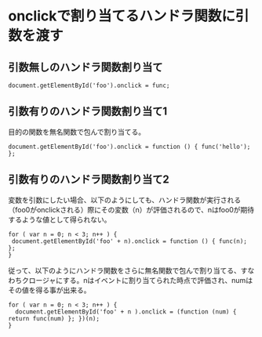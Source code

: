 ﻿# onclickで割り当てるハンドラ関数に引数を渡す

## 引数無しのハンドラ関数割り当て

```clike
document.getElementById('foo').onclick = func;
```

## 引数有りのハンドラ関数割り当て1
目的の関数を無名関数で包んで割り当てる。

```clike
document.getElementById('foo').onclick = function () { func('hello'); };
```

## 引数有りのハンドラ関数割り当て2

変数を引数にしたい場合、以下のようにしても、ハンドラ関数が実行される（foo0がonclickされる）際にその変数（n）が評価されるので、nはfoo0が期待するような値として得られない。

```clike
for ( var n = 0; n < 3; n++ ) {
 document.getElementById('foo' + n).onclick = function () { func(n); };
}
```

従って、以下のようにハンドラ関数をさらに無名関数で包んで割り当てる、すなわちクロージャにする。nはイベントに割り当てられた時点で評価され、numはその値を得る事が出来る。

```clike
for ( var n = 0; n < 3; n++ ) {
  document.getElementById('foo' + n ).onclick = (function (num) { return func(num) }; })(n);
}
```
